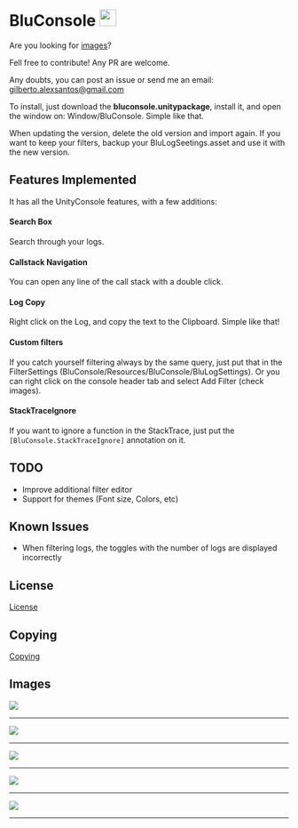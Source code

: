 BluConsole <img src="images/console-brand.png" width=30 style="margin: 0px 0px -5px">
========================

Are you looking for [images](#images)?

Fell free to contribute! Any PR are welcome.

Any doubts, you can post an issue or send me an email: <gilberto.alexsantos@gmail.com>

To install, just download the **bluconsole.unitypackage**, install it, and open the window on: Window/BluConsole. Simple like that.

When updating the version, delete the old version and import again. If you want to keep your filters, backup your BluLogSeetings.asset and use it with the new version.

Features Implemented
----------------------------

It has all the UnityConsole features, with a few additions:


#### Search Box

Search through your logs.

#### Callstack Navigation

You can open any line of the call stack with a double click.

#### Log Copy

Right click on the Log, and copy the text to the Clipboard. Simple like that!

#### Custom filters

If you catch yourself filtering always by the same query, just put that in the FilterSettings (BluConsole/Resources/BluConsole/BluLogSettings). Or you can right click on the console header tab and select Add Filter (check images).

#### StackTraceIgnore

If you want to ignore a function in the StackTrace, just put the ```[BluConsole.StackTraceIgnore]``` annotation on it.


TODO
----------------------------

* Improve additional filter editor
* Support for themes (Font size, Colors, etc)

Known Issues
----------------------------

* When filtering logs, the toggles with the number of logs are displayed incorrectly


License
----------------------------

[License](LICENSE)


Copying
----------------------------

[Copying](COPYING)


Images <a name="images"></a>
----------------------------

![](images/image01.png)

<hr>

![](images/image02.png)

<hr>

![](images/image03.png)

<hr>

![](images/image04.png)

<hr>

![](images/image05.png)

<hr>
